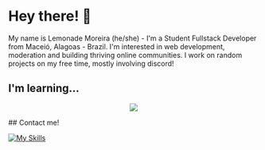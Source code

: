 Hey there! 👋
=================================

 My name is Lemonade Moreira (he/she) - I'm a Student Fullstack Developer from Maceió, Alagoas - Brazil. I'm interested in web development, moderation and building thriving online communities. I work on random projects on my free time, mostly involving discord!
## I'm learning...
<p align="center">
  <a href="https://skillicons.dev">
    <img src="https://skillicons.dev/icons?i=js,html,css,python" />
  </a>
</p>
## Contact me!

[![My Skills](https://skillicons.dev/icons?i=js,html,css,wasm)](https://www.linkedin.com/in/mateus-moreira-919948278/)
